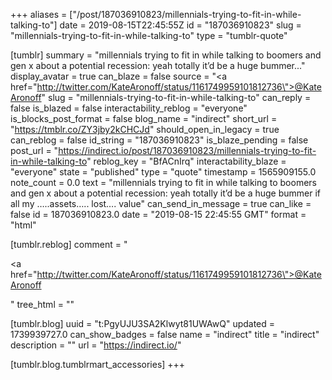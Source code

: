 +++
aliases = ["/post/187036910823/millennials-trying-to-fit-in-while-talking-to"]
date = 2019-08-15T22:45:55Z
id = "187036910823"
slug = "millennials-trying-to-fit-in-while-talking-to"
type = "tumblr-quote"

[tumblr]
summary = "millennials trying to fit in while talking to boomers and gen x about a potential recession: yeah totally it’d be a huge bummer..."
display_avatar = true
can_blaze = false
source = "<a href=\"http://twitter.com/KateAronoff/status/1161749959101812736\">@KateAronoff</a>"
slug = "millennials-trying-to-fit-in-while-talking-to"
can_reply = false
is_blazed = false
interactability_reblog = "everyone"
is_blocks_post_format = false
blog_name = "indirect"
short_url = "https://tmblr.co/ZY3jby2kCHCJd"
should_open_in_legacy = true
can_reblog = false
id_string = "187036910823"
is_blaze_pending = false
post_url = "https://indirect.io/post/187036910823/millennials-trying-to-fit-in-while-talking-to"
reblog_key = "BfACnIrq"
interactability_blaze = "everyone"
state = "published"
type = "quote"
timestamp = 1565909155.0
note_count = 0.0
text = "millennials trying to fit in while talking to boomers and gen x about a potential recession: yeah totally it&rsquo;d be a huge bummer if all my &hellip;..assets&hellip;.. lost&hellip;. value"
can_send_in_message = true
can_like = false
id = 187036910823.0
date = "2019-08-15 22:45:55 GMT"
format = "html"

[tumblr.reblog]
comment = "<p><a href=\"http://twitter.com/KateAronoff/status/1161749959101812736\">@KateAronoff</a></p>"
tree_html = ""

[tumblr.blog]
uuid = "t:PgyUJU3SA2Klwyt81UWAwQ"
updated = 1739939727.0
can_show_badges = false
name = "indirect"
title = "indirect"
description = ""
url = "https://indirect.io/"

[tumblr.blog.tumblrmart_accessories]
+++
